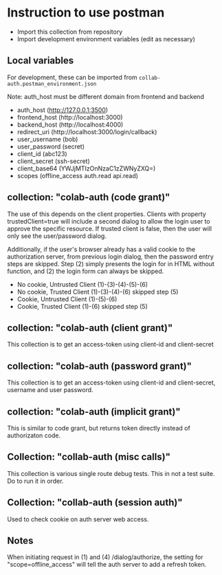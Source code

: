 # Instruction to use postman

- Import this collection from repository
- Import development environment variables (edit as necessary)

## Local variables

For development, these can be imported from `collab-auth.postman_environment.json`

Note: auth_host must be different domain from frontend and backend

- auth_host      (http://127.0.0.1:3500)
- frontend_host  (http://localhost:3000)
- backend_host   (http://localhost:4000)
- redirect_uri   (http://localhost:3000/login/callback)
- user_username  (bob)
- user_password  (secret)
- client_id      (abc123)
- client_secret  (ssh-secret)
- client_base64  (YWJjMTIzOnNzaC1zZWNyZXQ=)
- scopes         (offline_access auth.read api.read)

## collection: "colab-auth (code grant)"

The use of this depends on the client properties.
Clients with property trustedClient=true will
include a second dialog to allow the login user to
approve the specific resource. If trusted client is false,
then the user will only see the user/password dialog.

Additionally, if the user's browser already has a valid cookie
to the authorization server, from previous login dialog,
then the password entry steps are skipped. Step (2)
simply presents the login for in HTML without function,
and (2) the login form can always be skipped.

- No cookie, Untrusted Client (1)-(3)-(4)-(5)-(6)
- No cookie, Trusted Client (1)-(3)-(4)-(6) skipped step (5)
- Cookie, Untrusted Client (1)-(5)-(6)
- Cookie, Trusted Client (1)-(6) skipped step (5)

## collection: "colab-auth (client grant)"

This collection is to get an access-token using client-id and client-secret

## collection: "colab-auth (password grant)"

This collection is to get an access-token using
client-id and client-secret, username and user password.

## collection: "colab-auth (implicit grant)"

This is similar to code grant, but returns token directly instead of authorizaton code.

## Collection: "collab-auth (misc calls)"

This collection is various single route debug tests.
This in not a test suite. Do to run it in order.

## Collection: "collab-auth (session auth)"

Used to check cookie on auth server web access.


## Notes

When initiating request in (1) and (4) /dialog/authorize,
the setting for "scope=offline_access" will tell
the auth server to add a refresh token.
